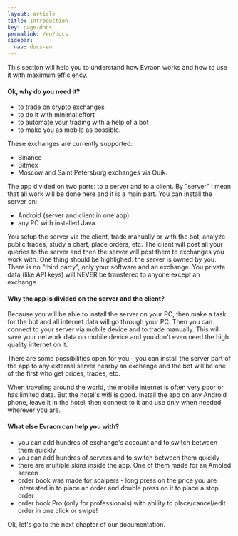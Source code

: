 ```yaml
---
layout: article
title: Introduction
key: page-docs
permalink: /en/docs
sidebar:
  nav: docs-en
---
```


This section will help you to understand how Evraon works and how to use it with maximum efficiency.

#### Ok, why do you need it?
- to trade on crypto exchanges
- to do it with minimal effort
- to automate your trading with a help of a bot
- to make you as mobile as possible.

These exchanges are currently supported:
- Binance
- Bitmex
- Moscow and Saint Petersburg exchanges via Quik.

The app divided on two parts: to a server and to a client. By "server" I mean that all work will be done here and it is a main part. You can install the server on:
- Android (server and client in one app)
- any PC with installed Java.

You setup the server via the client, trade manually or with the bot, analyze public trades, study a chart, place orders, etc. The client will post all your queries to the server and then the server will post them to exchanges you work with. One thing should be highlighed: the server is owned by you. There is no "third party", only your software and an exchange. You private data (like API keys) will NEVER be transfered to anyone except an exchange.


#### Why the app is divided on the server and the client?
Because you will be able to install the server on your PC, then make a task for the bot and all internet data will go through your PC. Then you can connect to your server via mobile device and to trade manually. This will save your network data on mobile device and you don't even need the high quality internet on it.

There are some possibilities open for you - you can install the server part of the app to any external server nearby an exchange and the bot will be one of the first who get prices, trades, etc. 

When traveling around the world, the mobile internet is often very poor or has limited data. But the hotel's wifi is good. Install the app on any Android phone, leave it in the hotel, then connect to it and use only when needed wherever you are. 

#### What else Evraon can help you with?
- you can add hundres of exchange's account and to switch between them quickly
- you can add hundres of servers and to switch between them quickly
- there are multiple skins inside the app. One of them made for an Amoled screen
- order book was made for scalpers - long press on the price you are interested in to place an order and double press on it to place a stop order
- order book Pro (only for professionals) with ability to place/cancel/edit order in one click or swipe!

Ok, let's go to the next chapter of our documentation.